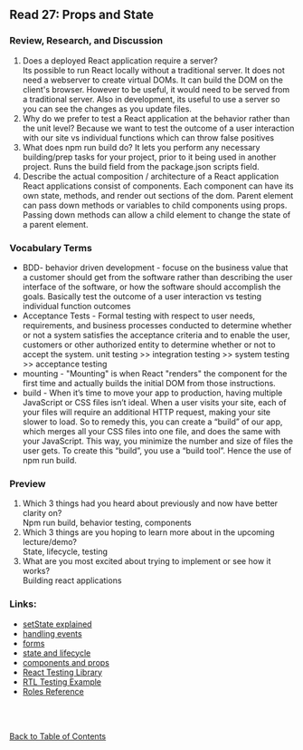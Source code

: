 ## Read 27: Props and State

### Review, Research, and Discussion

1. Does a deployed React application require a server?  
   Its possible to run React locally without a traditional server. It does not need a webserver to create virtual DOMs. It can build the DOM on the client's browser. However to be useful, it would need to be served from a traditional server. Also in development, its useful to use a server so you can see the changes as you update files.
1. Why do we prefer to test a React application at the behavior rather than the unit level?
   Because we want to test the outcome of a user interaction with our site vs individual functions which can throw false positives
1. What does npm run build do?
   It lets you perform any necessary building/prep tasks for your project, prior to it being used in another project. Runs the build field from the package.json scripts field.
1. Describe the actual composition / architecture of a React application
   React applications consist of components. Each component can have its own state, methods, and render out sections of the dom. Parent element can pass down methods or variables to child components using props. Passing down methods can allow a child element to change the state of a parent element.

### Vocabulary Terms

- BDD- behavior driven development - focuse on the business value that a customer should get from the software rather than describing the user interface of the software, or how the software should accomplish the goals. Basically test the outcome of a user interaction vs testing individual function outcomes
- Acceptance Tests - Formal testing with respect to user needs, requirements, and business processes conducted to determine whether or not a system satisfies the acceptance criteria and to enable the user, customers or other authorized entity to determine whether or not to accept the system. unit testing >> integration testing >> system testing >> acceptance testing
- mounting - "Mounting" is when React "renders" the component for the first time and actually builds the initial DOM from those instructions.
- build - When it’s time to move your app to production, having multiple JavaScript or CSS files isn’t ideal. When a user visits your site, each of your files will require an additional HTTP request, making your site slower to load. So to remedy this, you can create a “build” of our app, which merges all your CSS files into one file, and does the same with your JavaScript. This way, you minimize the number and size of files the user gets. To create this “build”, you use a “build tool”. Hence the use of npm run build.

### Preview

1. Which 3 things had you heard about previously and now have better clarity on?  
   Npm run build, behavior testing, components
1. Which 3 things are you hoping to learn more about in the upcoming lecture/demo?  
   State, lifecycle, testing
1. What are you most excited about trying to implement or see how it works?  
   Building react applications

### Links:

- [setState explained](https://css-tricks.com/understanding-react-setstate/)
- [handling events](https://facebook.github.io/react/docs/handling-events.html)
- [forms](https://facebook.github.io/react/docs/forms.html)
- [state and lifecycle](https://facebook.github.io/react/docs/state-and-lifecycle.html)
- [components and props](https://facebook.github.io/react/docs/components-and-props.html)
- [React Testing Library](https://testing-library.com/docs/react-testing-library)
- [RTL Testing Example](https://thomlom.dev/beginner-guide-testing-react-apps/)
- [Roles Reference](https://developer.mozilla.org/en-US/docs/Web/Accessibility/ARIA/ARIA_Techniques#Roles)

<br>
<br>

[Back to Table of Contents](README.md)

<!--

Arrange Act Assert

-->
